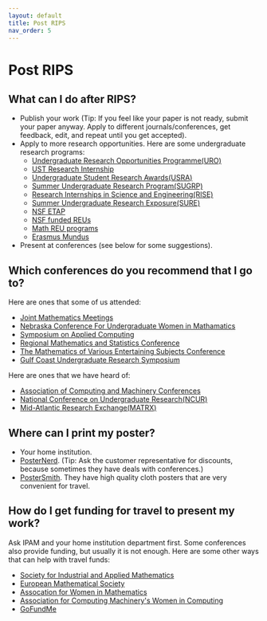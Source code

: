 ```yaml
---
layout: default
title: Post RIPS
nav_order: 5
---
```


# Post RIPS

## What can I do after RIPS?
- Publish your work (Tip: If you feel like your paper is not ready, submit your paper anyway. Apply to different journals/conferences, get feedback, edit, and repeat until you get accepted).
- Apply to more research opportunities. Here are some undergraduate research programs:
  - [Undergraduate Research Opportunities Programme(URO)](https://www.imperial.ac.uk/urop/)
  - [UST Research Internship](https://www.ip-korea.org/impact/cultivating.php)
  - [Undergraduate Student Research Awards(USRA)](https://www.nserc-crsng.gc.ca/students-etudiants/ug-pc/usra-brpc_eng.asp)
  - [Summer Undergraduate Research Program(SUGRP)](https://sse.cuhk.edu.cn/article/853)
  - [Research Internships in Science and Engineering(RISE)](https://www.daad.de/rise/en/)
  - [Summer Undergraduate Research Exposure(SURE)](https://www.iith.ac.in/news/2024/02/15/Summer-Undergraduate-Research-Exposure/)
  - [NSF ETAP](https://etap.nsf.gov/programs)
  - [NSF funded REUs](https://www.nsf.gov/crssprgm/reu/)
  - [Math REU programs](https://sites.google.com/view/mathreu)
  - [Erasmus Mundus](https://erasmus-plus.ec.europa.eu/opportunities/opportunities-for-individuals/students/erasmus-mundus-joint-masters)
- Present at conferences (see below for some suggestions).

## Which conferences do you recommend that I go to?
Here are ones that some of us attended:
- [Joint Mathematics Meetings](https://jointmathematicsmeetings.org/jmm)
- [Nebraska Conference For Undergraduate Women in Mathamatics](https://math.unl.edu/ncuwm)
- [Symposium on Applied Computing](https://www.sigapp.org/sac/sac2025/)
- [Regional Mathematics and Statistics Conference](https://mathstats.uncg.edu/rmsc/)
- [The Mathematics of Various Entertaining Subjects Conference](https://momath.org/moves-conference/)
- [Gulf Coast Undergraduate Research Symposium](https://gcurs.rice.edu/)
  
Here are ones that we have heard of:
- [Association of Computing and Machinery Conferences](https://dl.acm.org/conferences/upcoming?startPage=3&pageSize=10)
- [National Conference on Undergraduate Research(NCUR)](https://ncur.secure-platform.com/2024)
- [Mid-Atlantic Research Exchange(MATRX)](https://engineering.jhu.edu/ams/event/mid-atlantic-research-exchange-matrx/)

## Where can I print my poster?
- Your home institution.
- [PosterNerd](https://www.posternerd.com/). (Tip: Ask the customer representative for discounts, because sometimes they have deals with conferences.)
- [PosterSmith](https://postersmith.com/). They have high quality cloth posters that are very convenient for travel.

## How do I get funding for travel to present my work?
Ask IPAM and your home institution department first. Some conferences also provide funding, but usually it is not enough. Here are some other ways that can help with travel funds:
- [Society for Industrial and Applied Mathematics](https://www.siam.org/conferences-events/conference-support/travel-and-registration-support/)
- [European Mathematical Society](https://euromathsoc.org/submit/travel-grant)
- [Assocation for Women in Mathematics](https://awm-math.org/awards/awm-grants/travel-grants/#:~:text=Applicants%20must%20be%20women%20holding,past%20two%20years%20is%20ineligible)
- [Association for Computing Machinery's Women in Computing](https://women.acm.org/scholarships/)
- [GoFundMe](https://www.gofundme.com/)




